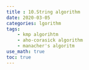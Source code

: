 ```yaml
---
title : 10.String algorithm
date: 2020-03-05
categories: lgorithm
tags:
    - kmp algorihtm
    - aho-corasick algorithm
    - manacher's algoritm
use_math: true
toc: true
---
```

